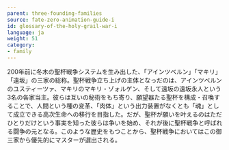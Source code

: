 ```yaml
---
parent: three-founding-families
source: fate-zero-animation-guide-i
id: glossary-of-the-holy-grail-war-i
language: ja
weight: 51
category:
- family
---
```


200年前に冬木の聖杯戦争システムを生み出した、「アインツベルン」「マキリ」「遠坂」の三家の総称。聖杯戦争立ち上げの主体となっだのは、アインツベルンのユスティーツァ、マキリのマキリ・ゾォルゲン、そして遠坂の遠坂永人という3名の各家当主。彼らは互いの秘術をもち寄り、願望器たる聖杯を構成・召喚することで、人間という種の変革、「肉体」という出力装置がなくとも「魂」として成立できる高次生命への移行を目指した。だが、聖杯が願いを叶えるのはただひとりだけという事実を知った彼らは争いを始め、それが後に聖杯戦争と呼ばれる闘争の元となる。このような歴史をもつことから、聖杯戦争においてはこの御三家から優先的にマスターが選出される。
